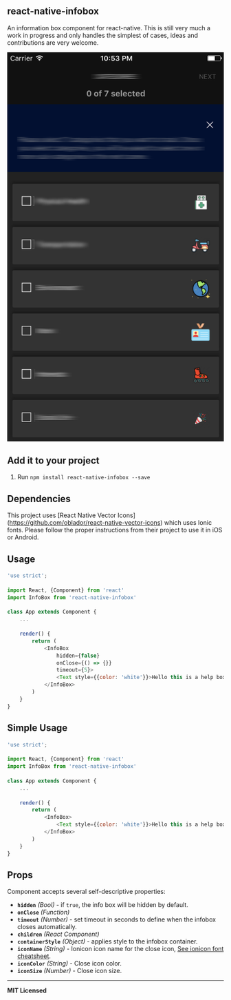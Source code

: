 ## react-native-infobox

An information box component for react-native. This is still very much a work
in progress and only handles the simplest of cases, ideas and
contributions are very welcome.

![Screenshot](https://github.com/abologna-r7/react-native-infobox/blob/master/screenshot.png?raw=true)

## Add it to your project
1. Run `npm install react-native-infobox --save`

## Dependencies
This project uses [React Native Vector Icons] (https://github.com/oblador/react-native-vector-icons) which uses Ionic fonts. Please follow the proper instructions from their project to use it in iOS or Android.

## Usage
```javascript
'use strict';

import React, {Component} from 'react'
import InfoBox from 'react-native-infobox'

class App extends Component {
	...

	render() {
		return (
			<InfoBox
				hidden={false}
				onClose={() => {}}
				timeout={5}>
				<Text style={{color: 'white'}}>Hello this is a help box.</Text>
			</InfoBox>
		)
	}
}
```

## Simple Usage
```javascript
'use strict';

import React, {Component} from 'react'
import InfoBox from 'react-native-infobox'

class App extends Component {
	...

	render() {
		return (
			<InfoBox>
				<Text style={{color: 'white'}}>Hello this is a help box.</Text>
			</InfoBox>
		)
	}
}
```

## Props
Component accepts several self-descriptive properties:

- **`hidden`** _(Bool)_ - if `true`, the info box will be hidden by default.
- **`onClose`** _(Function)_
- **`timeout`** _(Number)_ - set timeout in seconds to define when the infobox closes automatically.
- **`children`** _(React Component)_
- **`containerStyle`** _(Object)_ - applies style to the infobox container.
- **`iconName`** _(String)_ - Ionicon icon name for the close icon, [See ionicon font cheatsheet](https://cdn.rawgit.com/driftyco/ionicons/3.0/cheatsheet.html).
- **`iconColor`** _(String)_ - Close icon color.
- **`iconSize`** _(Number)_ - Close icon size.

---

**MIT Licensed**

